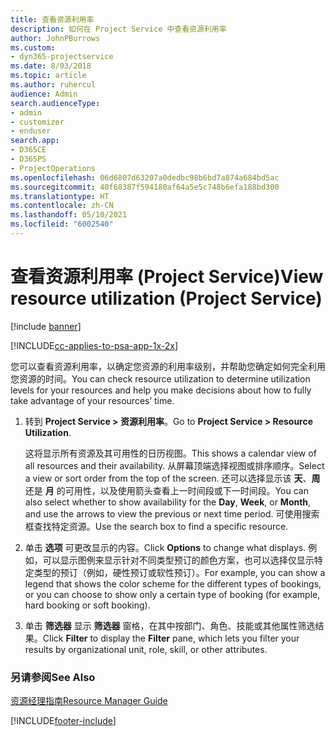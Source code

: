 ```yaml
---
title: 查看资源利用率
description: 如何在 Project Service 中查看资源利用率
author: JohnPBurrows
ms.custom:
- dyn365-projectservice
ms.date: 8/03/2018
ms.topic: article
ms.author: ruhercul
audience: Admin
search.audienceType:
- admin
- customizer
- enduser
search.app:
- D365CE
- D365PS
- ProjectOperations
ms.openlocfilehash: 06d6807d63207a0dedbc98b6bd7a874a684bd5ac
ms.sourcegitcommit: 40f68387f594180af64a5e5c748b6efa188bd300
ms.translationtype: HT
ms.contentlocale: zh-CN
ms.lasthandoff: 05/10/2021
ms.locfileid: "6002540"
---
```

# <a name="view-resource-utilization-project-service"></a><span data-ttu-id="1e2a4-103">查看资源利用率 (Project Service)</span><span class="sxs-lookup"><span data-stu-id="1e2a4-103">View resource utilization (Project Service)</span></span>

[!include [banner](../includes/psa-now-project-operations.md)]

[!INCLUDE[cc-applies-to-psa-app-1x-2x](../includes/cc-applies-to-psa-app-1x-2x.md)]

<span data-ttu-id="1e2a4-104">您可以查看资源利用率，以确定您资源的利用率级别，并帮助您确定如何完全利用您资源的时间。</span><span class="sxs-lookup"><span data-stu-id="1e2a4-104">You can check resource utilization to determine utilization levels for your resources and help you make decisions about how to fully take advantage of your resources’ time.</span></span>  
  
1. <span data-ttu-id="1e2a4-105">转到 **Project Service > 资源利用率**。</span><span class="sxs-lookup"><span data-stu-id="1e2a4-105">Go to **Project Service > Resource Utilization**.</span></span> 

     <span data-ttu-id="1e2a4-106">这将显示所有资源及其可用性的日历视图。</span><span class="sxs-lookup"><span data-stu-id="1e2a4-106">This shows a calendar view of all resources and their availability.</span></span> <span data-ttu-id="1e2a4-107">从屏幕顶端选择视图或排序顺序。</span><span class="sxs-lookup"><span data-stu-id="1e2a4-107">Select a view or sort order from the top of the screen.</span></span> <span data-ttu-id="1e2a4-108">还可以选择显示该 **天**、**周** 还是 **月** 的可用性，以及使用箭头查看上一时间段或下一时间段。</span><span class="sxs-lookup"><span data-stu-id="1e2a4-108">You can also select whether to show availability for the **Day**, **Week**, or **Month**, and use the arrows to view the previous or next time period.</span></span> <span data-ttu-id="1e2a4-109">可使用搜索框查找特定资源。</span><span class="sxs-lookup"><span data-stu-id="1e2a4-109">Use the search box to find a specific resource.</span></span>      
  
2. <span data-ttu-id="1e2a4-110">单击 **选项** 可更改显示的内容。</span><span class="sxs-lookup"><span data-stu-id="1e2a4-110">Click **Options** to change what displays.</span></span> <span data-ttu-id="1e2a4-111">例如，可以显示图例来显示针对不同类型预订的颜色方案，也可以选择仅显示特定类型的预订（例如，硬性预订或软性预订）。</span><span class="sxs-lookup"><span data-stu-id="1e2a4-111">For example, you can show a legend that shows the color scheme for the different types of bookings, or you can choose to show only a certain type of booking (for example, hard booking or soft booking).</span></span>  

3. <span data-ttu-id="1e2a4-112">单击 **筛选器** 显示 **筛选器** 窗格，在其中按部门、角色、技能或其他属性筛选结果。</span><span class="sxs-lookup"><span data-stu-id="1e2a4-112">Click **Filter** to display the **Filter** pane, which lets you filter your results by organizational unit, role, skill, or other attributes.</span></span>  
  
### <a name="see-also"></a><span data-ttu-id="1e2a4-113">另请参阅</span><span class="sxs-lookup"><span data-stu-id="1e2a4-113">See Also</span></span>  
 [<span data-ttu-id="1e2a4-114">资源经理指南</span><span class="sxs-lookup"><span data-stu-id="1e2a4-114">Resource Manager Guide</span></span>](../psa/resource-manager-guide.md)


[!INCLUDE[footer-include](../includes/footer-banner.md)]